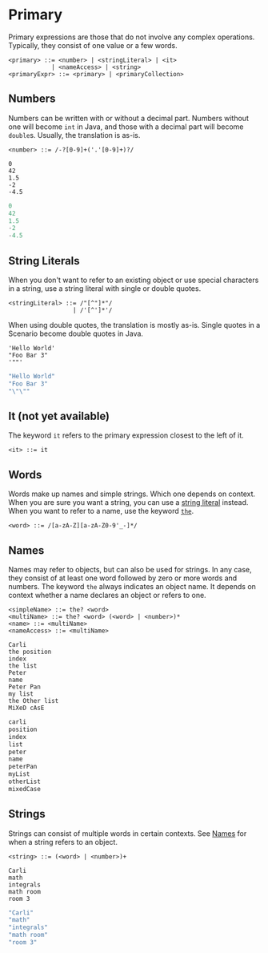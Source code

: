 # Primary

Primary expressions are those that do not involve any complex operations. Typically, they consist of one value or a few words.

```markup
<primary> ::= <number> | <stringLiteral> | <it>
            | <nameAccess> | <string>
<primaryExpr> ::= <primary> | <primaryCollection>
```

## Numbers

Numbers can be written with or without a decimal part. Numbers without one will become `int` in Java, and those with a decimal part will become `double`s. Usually, the translation is as-is.

```markup
<number> ::= /-?[0-9]+('.'[0-9]+)?/
```

```markup
0
42
1.5
-2
-4.5
```

```java
0
42
1.5
-2
-4.5
```

## String Literals

When you don't want to refer to an existing object or use special characters in a string, use a string literal with single or double quotes.

```markup
<stringLiteral> ::= /"[^"]*"/
                  | /'[^']*'/
```

When using double quotes, the translation is mostly as-is. Single quotes in a Scenario become double quotes in Java.

```markup
'Hello World'
"Foo Bar 3"
'""'
```

```java
"Hello World"
"Foo Bar 3"
"\"\""
```

## It \(not yet available\)

The keyword `it` refers to the primary expression closest to the left of it.

```markup
<it> ::= it
```

## Words

Words make up names and simple strings. Which one depends on context. When you are sure you want a string, you can use a [string literal](primary.md#string-literals) instead. When you want to refer to a name, use the keyword [`the`](primary.md#names).

```markup
<word> ::= /[a-zA-Z][a-zA-Z0-9'_-]*/
```

## Names

Names may refer to objects, but can also be used for strings.
In any case, they consist of at least one word followed by zero or more words and numbers.
The keyword `the` always indicates an object name.
It depends on context whether a name declares an object or refers to one.

```markup
<simpleName> ::= the? <word>
<multiName> ::= the? <word> (<word> | <number>)*
<name> ::= <multiName>
<nameAccess> ::= <multiName>
```

```markup
Carli
the position
index
the list
Peter
name
Peter Pan
my list
the Other list
MiXeD cAsE 
```

```java
carli
position
index
list
peter
name
peterPan
myList
otherList
mixedCase
```

## Strings

Strings can consist of multiple words in certain contexts. See [Names](primary.md#names) for when a string refers to an object.

```markup
<string> ::= (<word> | <number>)+
```

```markup
Carli
math
integrals
math room
room 3
```

```java
"Carli"
"math"
"integrals"
"math room"
"room 3"
```
